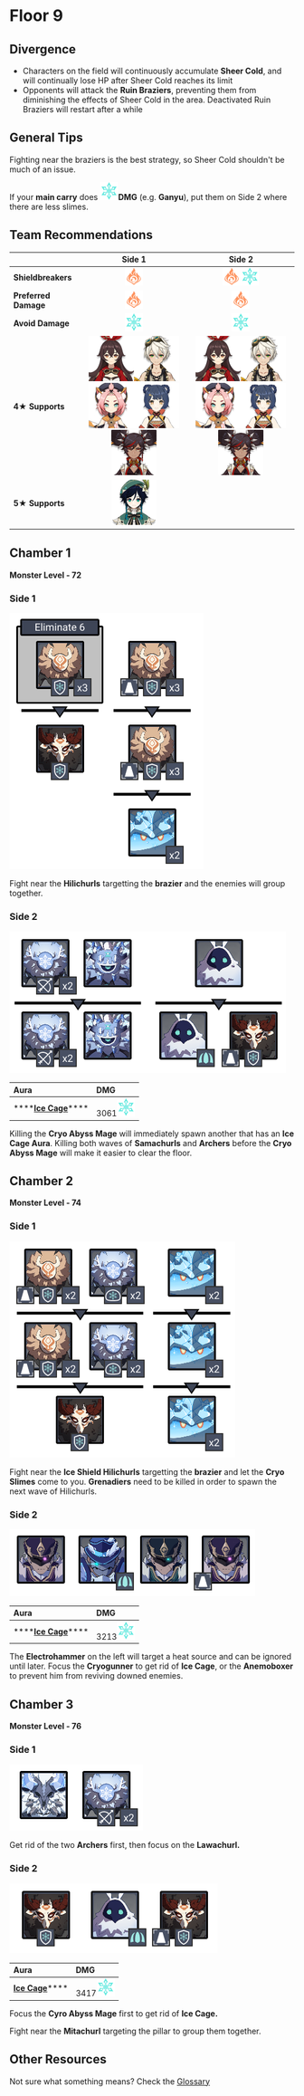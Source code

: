 # Floor 9

## Divergence

* Characters on the field will continuously accumulate **Sheer Cold**, and will continually lose HP after Sheer Cold reaches its limit
* Opponents will attack the **Ruin Braziers**, preventing them from diminishing the effects of Sheer Cold in the area. Deactivated Ruin Braziers will restart after a while

## General Tips

Fighting near the braziers is the best strategy, so Sheer Cold shouldn't be much of an issue.

If your **main carry** does ![](../../.gitbook/assets/cryo_small.png)**DMG** \(e.g. **Ganyu**\), put them on Side 2 where there are less slimes.

## Team Recommendations

|  | Side 1 | Side 2 |
| :--- | :---: | :---: |
| **Shieldbreakers** | ![](../../.gitbook/assets/pyro_small.png)  | ![](../../.gitbook/assets/pyro_small.png)![](../../.gitbook/assets/cryo_small.png)  |
| **Preferred Damage** | ![](../../.gitbook/assets/pyro_small.png) | ![](../../.gitbook/assets/pyro_small.png) |
| **Avoid Damage** | ![](../../.gitbook/assets/cryo_small.png) | ![](../../.gitbook/assets/cryo_small.png) |
| **4**★ **Supports** | ![](../../.gitbook/assets/ui_avataricon_amber.png)![](../../.gitbook/assets/ui_avataricon_bennett.png)![](../../.gitbook/assets/ui_avataricon_diona.png)![](../../.gitbook/assets/ui_avataricon_xiangling.png)![](../../.gitbook/assets/ui_avataricon_xinyan.png) | ![](../../.gitbook/assets/ui_avataricon_amber.png)![](../../.gitbook/assets/ui_avataricon_bennett.png)![](../../.gitbook/assets/ui_avataricon_diona.png)![](../../.gitbook/assets/ui_avataricon_xiangling.png)![](../../.gitbook/assets/ui_avataricon_xinyan.png) |
| **5**★ **Supports** | ![](../../.gitbook/assets/ui_avataricon_venti.png)  |  |

## Chamber 1

**Monster Level - 72**

### Side 1

![](../../.gitbook/assets/9-1-1.png)

Fight near the **Hilichurls** targetting the **brazier** and the enemies will group together.

### Side 2

![](../../.gitbook/assets/9-1-2.png)

| Aura | DMG |
| :--- | :--- |
| \*\*\*\*[**Ice Cage**](../../mechanics/auras/ice-cage.md)\*\*\*\* | 3061![](../../.gitbook/assets/cryo_small.png) |

Killing the **Cryo Abyss Mage** will immediately spawn another that has an **Ice Cage Aura**. Killing both waves of **Samachurls** and **Archers** before the **Cryo Abyss Mage** will make it easier to clear the floor.

## **Chamber 2**

**Monster Level - 74**

### Side 1

![](../../.gitbook/assets/9-2-1.png)

Fight near the **Ice Shield Hilichurls** targetting the **brazier** and let the **Cryo Slimes** come to you. **Grenadiers** need to be killed in order to spawn the next wave of Hilichurls.

### Side 2

![](../../.gitbook/assets/9-2-2.png)

| Aura | DMG |
| :--- | :--- |
| \*\*\*\*[**Ice Cage**](../../mechanics/auras/ice-cage.md)\*\*\*\* | 3213![](../../.gitbook/assets/cryo_small.png) |

The **Electrohammer** on the left will target a heat source and can be ignored until later. Focus the **Cryogunner** to get rid of **Ice Cage**, or the **Anemoboxer** to prevent him from reviving downed enemies.

## **Chamber 3**

**Monster Level - 76**

### Side 1

![](../../.gitbook/assets/9-3-1.png)

Get rid of the two **Archers** first, then focus on the **Lawachurl.**

### Side 2

![](../../.gitbook/assets/9-3-2.png)

| Aura | DMG |
| :--- | :--- |
| [**Ice Cage**](../../mechanics/auras/ice-cage.md)\*\*\*\* | 3417![](../../.gitbook/assets/cryo_small.png) |

Focus the **Cyro Abyss Mage** first to get rid of **Ice Cage.**

Fight near the **Mitachurl** targeting the pillar to group them together.

## Other Resources

Not sure what something means? Check the [Glossary](../glossary.md)

